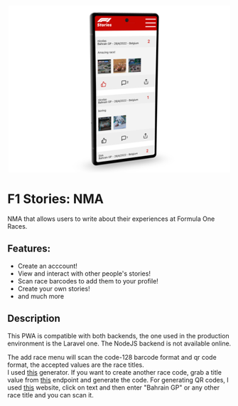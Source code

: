 
<p align="center">
<img src="./readmeimg.png" width="500px">
</p>

# F1 Stories: NMA
NMA that allows users to write about their experiences at Formula One Races.


## Features:
- Create an acccount!
- View and interact with other people's stories!
- Scan race barcodes to add them to your profile!
- Create your own stories!
- and much more

## Description
This PWA is compatible with both backends, the one used in the production environment is the Laravel one.
The NodeJS backend is not available online.


The add race menu will scan the code-128 barcode format and qr code format, the accepted values are the race titles.      
I used <a href="https://barcode.tec-it.com/en/Code128?data=Bahrain%20GP">this</a> generator. If you want to create another race code, grab a title value from <a href="https://f1stories.herokuapp.com/api/races">this</a> endpoint and generate the code.
For generating QR codes, I used <a href="https://www.qr-code-generator.com/">this</a> website, click on text and then enter "Bahrain GP" or any other race title and you can scan it.
